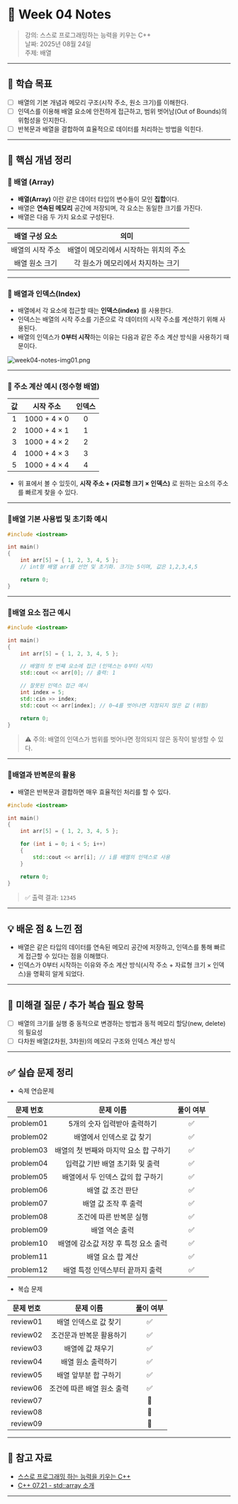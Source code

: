 # 📝 Week 04 Notes

> 강의: 스스로 프로그래밍하는 능력을 키우는 C++  
> 날짜: 2025년 08월 24일  
> 주제: 배열

---

## 🎯 학습 목표

- [ ] 배열의 기본 개념과 메모리 구조(시작 주소, 원소 크기)를 이해한다.
- [ ] 인덱스를 이용해 배열 요소에 안전하게 접근하고, 범위 벗어남(Out of Bounds)의 위험성을 인지한다.
- [ ] 반복문과 배열을 결합하여 효율적으로 데이터를 처리하는 방법을 익힌다.

---

## 📌 핵심 개념 정리

### 📍 배열 (Array)

- **배열(Array)** 이란 같은 데이터 타입의 변수들이 모인 **집합**이다.
- 배열은 **연속된 메모리** 공간에 저장되며, 각 요소는 동일한 크기를 가진다.
- 배열은 다음 두 가지 요소로 구성된다.

| 배열 구성 요소  |          	의미           |
|:---------:|:----------------------:|
| 배열의 시작 주소 | 	배열이 메모리에서 시작하는 위치의 주소 |
| 배열 원소 크기	 |  각 원소가 메모리에서 차지하는 크기   |

---

### 📍 배열과 인덱스(Index)

- 배열에서 각 요소에 접근할 때는 **인덱스(index)** 를 사용한다.
- 인덱스는 배열의 시작 주소를 기준으로 각 데이터의 시작 주소를 계산하기 위해 사용된다.
- 배열의 인덱스가 **0부터 시작**하는 이유는 다음과 같은 주소 계산 방식을 사용하기 때문이다.

![week04-notes-img01.png](week04-notes-img01.png)

---

### 📍 주소 계산 예시 (정수형 배열)

| 값 |     	시작 주소     | 	인덱스 |
|:-:|:--------------:|:----:|
| 1 | 	1000 + 4 × 0  |  	0  |
| 2 | 	1000 + 4 × 1	 |  1   |
| 3 | 	1000 + 4 × 2	 |  2   |
| 4 | 	1000 + 4 × 3	 |  3   |
| 5 | 	1000 + 4 × 4	 |  4   | 

- 위 표에서 볼 수 있듯이, **시작 주소 + (자료형 크기 × 인덱스)** 로 원하는 요소의 주소를 빠르게 찾을 수 있다.

---

### 📍배열 기본 사용법 및 초기화 예시

```c++
#include <iostream>

int main()
{
    int arr[5] = { 1, 2, 3, 4, 5 };
    // int형 배열 arr를 선언 및 초기화. 크기는 5이며, 값은 1,2,3,4,5

    return 0;
}
```

---

### 📍배열 요소 접근 예시

```c++
#include <iostream>

int main()
{
    int arr[5] = { 1, 2, 3, 4, 5 };

    // 배열의 첫 번째 요소에 접근 (인덱스는 0부터 시작)
    std::cout << arr[0]; // 출력: 1

    // 잘못된 인덱스 접근 예시
    int index = 5;
    std::cin >> index;
    std::cout << arr[index]; // 0~4를 벗어나면 지정되지 않은 값 (위험)

    return 0;
}
```

> ⚠️ 주의: 배열의 인덱스가 범위를 벗어나면 정의되지 않은 동작이 발생할 수 있다.

---

### 📍배열과 반복문의 활용

- 배열은 반복문과 결합하면 매우 효율적인 처리를 할 수 있다.

```c++
#include <iostream>

int main()
{
    int arr[5] = { 1, 2, 3, 4, 5 };

    for (int i = 0; i < 5; i++)
    {
        std::cout << arr[i]; // i를 배열의 인덱스로 사용
    }

    return 0;
}
```

> ✅ 출력 결과: `12345`

---

## 💡 배운 점 & 느낀 점

- 배열은 같은 타입의 데이터를 연속된 메모리 공간에 저장하고, 인덱스를 통해 빠르게 접근할 수 있다는 점을 이해했다.
- 인덱스가 0부터 시작하는 이유와 주소 계산 방식(시작 주소 + 자료형 크기 × 인덱스)을 명확히 알게 되었다.

---

## 🧠 미해결 질문 / 추가 복습 필요 항목

- [ ] 배열의 크기를 실행 중 동적으로 변경하는 방법과 동적 메모리 할당(new, delete)의 필요성
- [ ] 다차원 배열(2차원, 3차원)의 메모리 구조와 인덱스 계산 방식

---

## ✅ 실습 문제 정리

- 숙제 연습문제

|   문제 번호   |         문제 이름          | 풀이 여부 |
|:---------:|:----------------------:|:-----:|
| problem01 |    5개의 숫자 입력받아 출력하기    |   ✅   |
| problem02 |     배열에서 인덱스로 값 찾기     |   ✅   |
| problem03 | 배열의 첫 번째와 마지막 요소 합 구하기 |   ✅   |
| problem04 |   입력값 기반 배열 초기화 및 출력   |   ✅   |
| problem05 |  배열에서 두 인덱스 값의 합 구하기   |   ✅   |
| problem06 |       배열 값 조건 판단       |   ✅   |
| problem07 |      배열 값 조작 후 출력      |   ✅   |
| problem08 |     조건에 따른 반복문 실행      |   ✅   |
| problem09 |        배열 역순 출력        |   ✅   |
| problem10 | 배열에 감소값 저장 후 특정 요소 출력  |   ✅   |
| problem11 |       배열 요소 합 계산       |   ✅   |
| problem12 |   배열 특정 인덱스부터 끝까지 출력   |   ✅   |

- 복습 문제

|  문제 번호   |      문제 이름      | 풀이 여부 |
|:--------:|:---------------:|:-----:|
| review01 |  배열 인덱스로 값 찾기   |   ✅   |
| review02 |  조건문과 반복문 활용하기  |   ✅   |
| review03 |    배열에 값 채우기    |   ✅   |
| review04 |   배열 원소 출력하기    |   ✅   |
| review05 |  배열 앞부분 합 구하기   |   ✅   |
| review06 | 조건에 따른 배열 원소 출력 |   ✅   |
| review07 |                 |  🔄   |
| review08 |                 |  🔄   |
| review09 |                 |  🔄   |

---

## 🔗 참고 자료

- [스스로 프로그래밍 하는 능력을 키우는 C++](https://typical-slug-3ef.notion.site/LV04-bfa16f6b70a540fd8779706fc41fbbce)
- [C++ 07.21 - std::array 소개](https://boycoding.tistory.com/213)

---